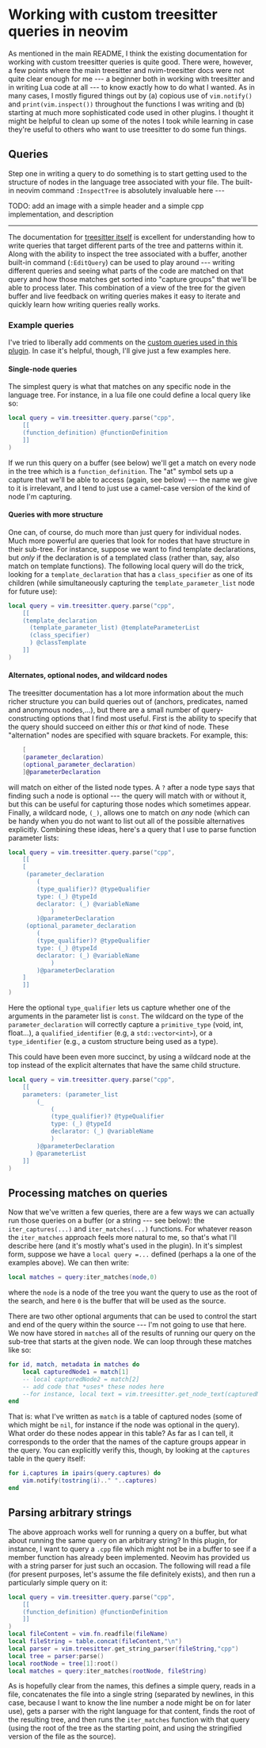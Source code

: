 # Working with custom treesitter queries in neovim

As mentioned in the main README, I think the existing documentation for working with custom treesitter queries is quite good. 
There were, however, a few points where the main treesitter and nvim-treesitter docs were not quite clear enough for me --- a beginner both in working with treesitter and in writing Lua code at all --- to know exactly how to do what I wanted.
As in many cases, I mostly figured things out by (a) copious use of `vim.notify()` and `print(vim.inspect())` throughout the functions I was writing and (b) starting at much more sophisticated code used in other plugins.
I thought it might be helpful to clean up some of the notes I took while learning in case they're useful to others who want to use treesitter to do some fun things.

## Queries

Step one in writing a query to do something is to start getting used to the structure of nodes in the language tree associated with your file. 
The built-in neovim command `:InspectTree` is absolutely invaluable here ---

TODO: add an image with a simple header and a simple cpp implementation, and description

---

The documentation for [treesitter itself](https://tree-sitter.github.io/tree-sitter/) is excellent for understanding how to write queries that target different parts of the tree and patterns within it.
Along with the ability to inspect the tree associated with a buffer, another built-in command (`:EditQuery`) can be used to play around --- writing different queries and seeing what parts of the code are matched on that query and how those matches get sorted into "capture groups" that we'll be able to process later.
This combination of a view of the tree for the given buffer and live feedback on writing queries makes it easy to iterate and quickly learn how writing queries really works.

### Example queries

I've tried to liberally add comments on the [custom queries used in this plugin](/lua/simpleCppTreesitterTools/customTreesitterQueries.lua).
In case it's helpful, though, I'll give just a few examples here.

#### Single-node queries

The simplest query is what that matches on any specific node in the language tree. For instance, in a lua file one could define a local query like so:
```lua
local query = vim.treesitter.query.parse("cpp",
    [[
    (function_definition) @functionDefinition
    ]]
)
```
If we run this query on a buffer (see below) we'll get a match on every node in the tree which is a `function_definition`. The "at" symbol sets up a capture that we'll be able to access (again, see below) --- the name we give to it is irrelevant, and I tend to just use a camel-case version of the kind of node I'm capturing.

#### Queries with more structure

One can, of course, do much more than just query for individual nodes.
Much more powerful are queries that look for nodes that have structure in their sub-tree.
For instance, suppose we want to find template declarations, but *only* if the declaration is of a templated class (rather than, say, also match on template functions). The following local query will do the trick, looking for a `template_declaration` that has a `class_specifier` as one of its children (while simultaneously capturing the `template_parameter_list` node for future use):
```lua
local query = vim.treesitter.query.parse("cpp",
    [[
    (template_declaration
      (template_parameter_list) @templateParameterList
      (class_specifier) 
      ) @classTemplate
    ]]
)
```

#### Alternates, optional nodes, and wildcard nodes

The treesitter documentation has a lot more information about the much richer structure you can build queries out of (anchors, predicates, named and anonymous nodes,...), but there are a small number of query-constructing options that I find most useful.
First is the ability to specify that the query should succeed on either *this* or *that* kind of node. These "alternation" nodes are specified with square brackets. For example, this:
```lua
    [
    (parameter_declaration)
    (optional_parameter_declaration)
    ]@parameterDeclaration
```
will match on either of the listed node types. A `?` after a node type says that finding such a node is optional --- the query will match with or without it, but this can be useful for capturing those nodes which sometimes appear.
Finally, a wildcard node, `(_)`, allows one to match on *any* node (which can be handy when you do not want to list out all of the possible alternatives explicitly.
Combining these ideas, here's a query that I use to parse function parameter lists:
```lua
local query = vim.treesitter.query.parse("cpp",
    [[
    [
     (parameter_declaration
        (
        (type_qualifier)? @typeQualifier
        type: (_) @typeId
        declarator: (_) @variableName
            )
        )@parameterDeclaration
     (optional_parameter_declaration
        (
        (type_qualifier)? @typeQualifier
        type: (_) @typeId
        declarator: (_) @variableName
            )
        )@parameterDeclaration
    ]
    ]]
)
```
Here the optional `type_qualifier` lets us capture whether one of the arguments in the parameter list is `const`.
The wildcard on the type of the `parameter_declaration` will correctly capture a `primitive_type` (void, int, float...), a `qualified_identifier` (e.g, a `std::vector<int>`), or a `type_identifier` (e.g., a custom structure being used as a type).

This could have been even more succinct, by using a wildcard node at the top instead of the explicit alternates that have the same child structure.
```lua
local query = vim.treesitter.query.parse("cpp",
    [[
    parameters: (parameter_list
        (_
            (
            (type_qualifier)? @typeQualifier
            type: (_) @typeId
            declarator: (_) @variableName
            )
        )@parameterDeclaration
      ) @parameterList
    ]]
)
```

## Processing matches on queries

Now that we've written a few queries, there are a few ways we can actually run those queries on a buffer (or a string --- see below): the `iter_captures(...)` and `iter_matches(...)` functions.
For whatever reason the `iter_matches` approach feels more natural to me, so that's what I'll describe here (and it's mostly what's used in the plugin). In it's simplest form, suppose we have a `local query =...` defined (perhaps a la one of the examples above). We can then write:
```lua
local matches = query:iter_matches(node,0)
```
where the `node` is a node of the tree you want the query to use as the root of the search, and here `0` is the buffer that will be used as the source. 

There are two other optional arguments that can be used to control the start and end of the query within the source --- I'm not going to use that here.
We now have stored in `matches` all of the results of running our query on the sub-tree that starts at the given node. We can loop through these matches like so:
```lua
for id, match, metadata in matches do 
    local capturedNode1 = match[1]
    -- local capturedNode2 = match[2]
    -- add code that *uses* these nodes here
    --for instance, local text = vim.treesitter.get_node_text(capturedNode1,0)
end
```
That is: what I've written as `match` is a table of captured nodes (some of which might be `nil`, for instance if the node was optional in the query). What order do these nodes appear in this table? 
As far as I can tell, it corresponds to the order that the names of the capture groups appear in the query.
You can explicitly verify this, though, by looking at the `captures` table in the query itself:
```lua
for i,captures in ipairs(query.captures) do 
    vim.notify(tostring(i).." "..captures)
end
```

## Parsing arbitrary strings

The above approach works well for running a query on a buffer, but what about running the same query on an arbitrary string?
In this plugin, for instance, I want to query a `.cpp` file which might not be in a buffer to see if a member function has already been implemented.
Neovim has provided us with a string parser for just such an occasion. The following will read a file (for present purposes, let's assume the file definitely exists), and then run a particularly simple query on it:
```lua
local query = vim.treesitter.query.parse("cpp",
    [[
    (function_definition) @functionDefinition
    ]]
) 
local fileContent = vim.fn.readfile(fileName)
local fileString = table.concat(fileContent,"\n")
local parser = vim.treesitter.get_string_parser(fileString,"cpp")
local tree = parser:parse()
local rootNode = tree[1]:root()
local matches = query:iter_matches(rootNode, fileString)
```
As is hopefully clear from the names, this defines a simple query, reads in a file, concatenates the file into a single string (separated by newlines, in this case, because I want to know the line number a node might be on for later use), gets a parser with the right language for that content, finds the root of the resulting tree, and then runs the `iter_matches` function with that query (using the root of the tree as the starting point, and using the stringified version of the file as the source).
